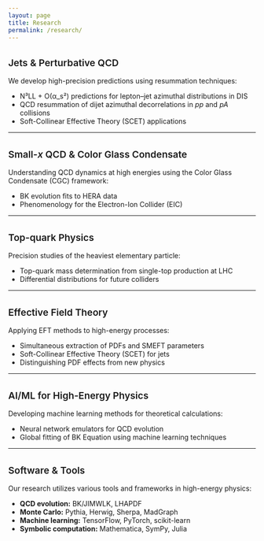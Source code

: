 ```yaml
---
layout: page
title: Research
permalink: /research/
---
```


<style>
.page-title {
  font-size: 1.5rem !important;
  font-weight: 600;
  margin-bottom: 0.5rem !important;
}

.page-header {
  margin-bottom: 1rem !important;
}

.page-content {
  margin-top: 0 !important;
}

.page-content > *:first-child {
  margin-top: 0.2rem !important;
}

h2 {
  font-size: 1.2rem !important;
  font-weight: 600;
  margin-top: 2rem;
  margin-bottom: 1rem;
}
</style>

## Jets & Perturbative QCD

We develop high-precision predictions using resummation techniques:
- N³LL + O(α_s²) predictions for lepton–jet azimuthal distributions in DIS
- QCD resummation of dijet azimuthal decorrelations in *pp* and *pA* collisions
- Soft-Collinear Effective Theory (SCET) applications

---

## Small-*x* QCD & Color Glass Condensate

Understanding QCD dynamics at high energies using the Color Glass Condensate (CGC) framework:
- BK evolution fits to HERA data
- Phenomenology for the Electron-Ion Collider (EIC)

---

## Top-quark Physics

Precision studies of the heaviest elementary particle:
- Top-quark mass determination from single-top production at LHC
- Differential distributions for future colliders

---

## Effective Field Theory

Applying EFT methods to high-energy processes:
- Simultaneous extraction of PDFs and SMEFT parameters
- Soft-Collinear Effective Theory (SCET) for jets
- Distinguishing PDF effects from new physics

---

## AI/ML for High-Energy Physics

Developing machine learning methods for theoretical calculations:
- Neural network emulators for QCD evolution
- Global fitting of BK Equation using machine learning techniques

---

## Software & Tools

Our research utilizes various tools and frameworks in high-energy physics:
- **QCD evolution:** BK/JIMWLK, LHAPDF
- **Monte Carlo:** Pythia, Herwig, Sherpa, MadGraph
- **Machine learning:** TensorFlow, PyTorch, scikit-learn
- **Symbolic computation:** Mathematica, SymPy, Julia
